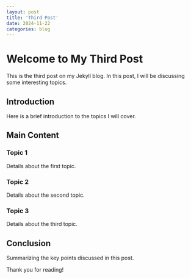 ```yaml
---
layout: post
title: 'Third Post'
date: 2024-11-22
categories: blog
---
```


# Welcome to My Third Post

This is the third post on my Jekyll blog. In this post, I will be discussing some interesting topics.

## Introduction

Here is a brief introduction to the topics I will cover.

## Main Content

### Topic 1

Details about the first topic.

### Topic 2

Details about the second topic.

### Topic 3

Details about the third topic.

## Conclusion

Summarizing the key points discussed in this post.

Thank you for reading!
